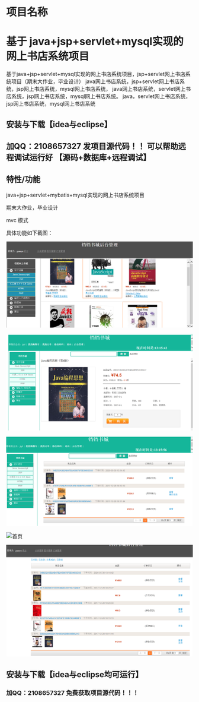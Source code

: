# 项目名称
# 基于 java+jsp+servlet+mysql实现的网上书店系统项目
基于java+jsp+servlet+mysql实现的网上书店系统项目，jsp+servlet网上书店系统项目（期末大作业，毕业设计） java网上书店系统，jsp+servlet网上书店系统，jsp网上书店系统，mysql网上书店系统， java网上书店系统，servlet网上书店系统，jsp网上书店系统，mysql网上书店系统。 java，servlet网上书店系统，jsp网上书店系统，mysql网上书店系统

## 安装与下载【idea与eclipse】
## 加QQ：2108657327 发项目源代码！！ 可以帮助远程调试运行好 【源码+数据库+远程调试】

## 特性/功能

java+jsp+servlet+mybatis+mysql实现的网上书店系统项目

期末大作业，毕业设计

mvc 模式   

具体功能如下截图：

![首页](./源码/截图/1.png)

![首页](./源码/截图/2.png)

![首页](./源码/截图/3.png)

![首页](./源码/截图/4.png)

![首页](./源码/截图/5.png)



## 安装与下载【idea与eclipse均可运行】
### 加QQ：2108657327 免费获取项目源代码！！！ 
